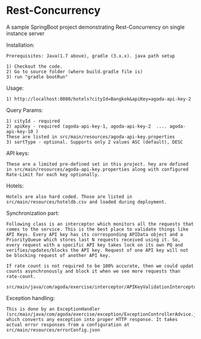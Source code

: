 # Rest-Concurrency
A sample SpringBoot project demonstrating Rest-Concurrency on single instance server

Installation:

	Prerequisites: Java(1.7 above), gradle (3.x.x). java path setup
 
	1) Checkout the code. 
	2) Go to source folder (where build.gradle file is)
	3) run "gradle bootRun"

Usage: 

	1) http://localhost:8080/hotels?cityId=Bangkok&apiKey=agoda-api-key-2

Query Params: 

	1) cityId - required
	2) apiKey - required (agoda-api-key-1, agoda-api-key-2  .... agoda-api-key-10 )
	These are listed in src/main/resources/agoda-api-key.properties
	3) sortType - optional. Supports only 2 values ASC (default), DESC

API keys:

	These are a limited pre-defined set in this project. hey are defined in src/main/resources/agoda-api-key.properties along with configured Rate-Limit for each key optionally.

Hotels:

	Hotels are also hard coded. Those are listed in src/main/resources/hoteldb.csv and loaded during deployment.


Synchronization part:

	Following class is an interceptor which monitors all the requests that comes to the service. This is the best place to validate things like API Keys. Every API key has its corresponding APIData object and a PriorityQueue which stores last N requests received using it. So, every request with a specific API key takes lock on its own PQ and verifies/updates/blocks the API key. Request of one API key will not be blocking request of another API key. 

	If rate count is not required to be 100% accurate, then we could updat counts asynchronously and block it when we see more requests than rate-count.

	src/main/java/com/agoda/exercise/interceptor/APIKeyValidationInterceptor


Exception handling:

	This is done by an ExceptionHandler (src/main/java/com/agoda/exercise/exception/ExceptionControllerAdvice.java) which converts any exception into proper HTTP response. It takes actual error responses from a configuration at  src/main/resources/errorConfig.json
